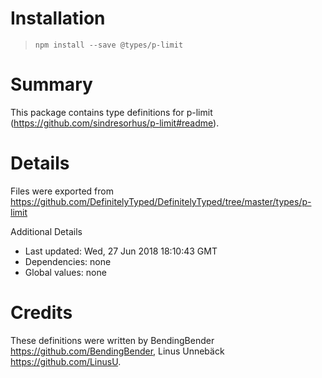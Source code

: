 # Installation
> `npm install --save @types/p-limit`

# Summary
This package contains type definitions for p-limit (https://github.com/sindresorhus/p-limit#readme).

# Details
Files were exported from https://github.com/DefinitelyTyped/DefinitelyTyped/tree/master/types/p-limit

Additional Details
 * Last updated: Wed, 27 Jun 2018 18:10:43 GMT
 * Dependencies: none
 * Global values: none

# Credits
These definitions were written by BendingBender <https://github.com/BendingBender>, Linus Unnebäck <https://github.com/LinusU>.
